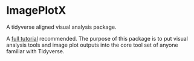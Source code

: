 # ImagePlotX
A tidyverse aligned visual analysis package.

A [full tutorial](http://www.danielfaltesek.com/image_tutorial.html) recommended. The purpose of this package is to put visual analysis tools and image plot outputs into the core tool set of anyone familiar with Tidyverse.
